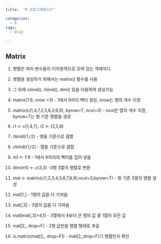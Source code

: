 ```yaml
---
title:  "R 프로그래밍(2)"

categories:
  - R
tags:
  - Blog

---
```


## Matrix

1. 행렬은 여러 변수들이 이차원적으로 모여 있는 객체이다.

2. 행렬을 생성하기 위해서는 matrix() 함수를 사용

3. 그 외에 cbind(), rbind(), dim() 등을 이용하여 생성가능

4. matrix(1:9, nrow =3) - 1에서 9까지 벡터 생성, nrow는 행의 개수 지정

5. matrix(c(1,4,7,2,5,8,3,6,9), byrow=T, ncol=3) - ncol은 열의 개수 지정, byrow=T는 행 기준 행렬을 생성

6. r1 <- c(1,4,7), r2 <- (2,5,8)

7. rbind(r1,r2) - 행을 기준으로 결합

8. cbind(r1,r2) - 열을 기준으로 결합

9. m1 <- 1:9 - 1에서 9까지의 벡터를 집어 넣음

10. dim(m1) <- c(3,3) -3행 3열의 행렬로 변환

11. mat <- matrix(c(1,2,3,4,5,6,7,8,9),ncol=3,byrow=T) - 행 기준 3열의 행렬 생성

12. mat[1,] - 1행의 값을 다 가져옴

13. mat[,3] - 3열의 값을 다 가져옴

14. mat[mat[,3]>4,1] - 3열에서 4보다 큰 행의 값 중 1열의 모든 값

15. mat[2,, drop=F] - 2행 값만을 행렬 형태로 추출

16. is.matrix(mat[2,, drop=F]) - mat[2,,drop=F]기 행렬인지 확인


